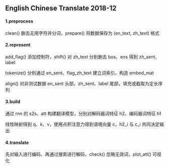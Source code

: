 ## English Chinese Translate 2018-12

#### 1.preprocess

clean() 删去无用字符并分词，prepare() 将数据保存为 (en_text, zh_text) 格式

#### 2.represent

add_flag() 添加控制符，shift() 对 zh_text 分别删去 bos、eos 得到 zh_sent、label

tokenize() 分别通过 en_sent、flag_zh_text 建立词索引，构造 embed_mat

align() 对非测试数据 en_sent 头部，zh_sent、label 尾部，填充或截取为定长序列

#### 3.build

通过 rnn 的 s2s、att 构建翻译模型，分别对解码器词特征 h2、编码器词特征 h1

线性映射得到 q、k、v，使用点积注意力得到语境向量 c，h2_i 与 c_i 共同决定输出

#### 4.translate

先对输入进行编码、再通过搜索进行解码，check() 忽略无效词，plot_att() 可视化